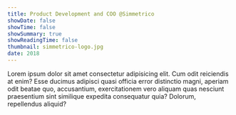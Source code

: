 ```yaml
---
title: Product Development and COO @Simmetrico
showDate: false
showTime: false
showSummary: true
showReadingTime: false
thumbnail: simmetrico-logo.jpg
date: 2018
---
```


Lorem ipsum dolor sit amet consectetur adipisicing elit. Cum odit reiciendis at enim? Esse ducimus adipisci quasi officia error distinctio magni, aperiam odit beatae quo, accusantium, exercitationem vero aliquam quas nesciunt praesentium sint similique expedita consequatur quia? Dolorum, repellendus aliquid?
